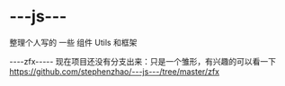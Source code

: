 ---js---
========

整理个人写的 一些 组件 Utils 和框架


----zfx-----
现在项目还没有分支出来：只是一个雏形，有兴趣的可以看一下
https://github.com/stephenzhao/---js---/tree/master/zfx
 



